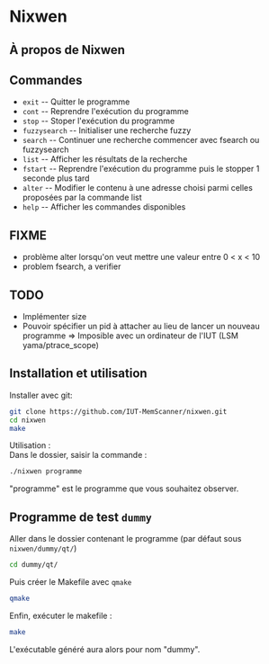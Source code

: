 # Nixwen
## À propos de Nixwen

## Commandes
* `exit` -- Quitter le programme
* `cont` -- Reprendre l'exécution du programme
* `stop` -- Stoper l'exécution du programme
* `fuzzysearch` -- Initialiser une recherche fuzzy
* `search` -- Continuer une recherche commencer avec fsearch ou fuzzysearch
* `list` -- Afficher les résultats de la recherche
* `fstart` -- Reprendre l'exécution du programme puis le stopper 1 seconde plus tard
* `alter` -- Modifier le contenu à une adresse choisi parmi celles proposées par la commande list
* `help` -- Afficher les commandes disponibles

## FIXME
* problème alter lorsqu'on veut mettre une valeur entre 0 < x < 10
* problem fsearch, a verifier

## TODO
* Implémenter size
* Pouvoir spécifier un pid à attacher au lieu de lancer un nouveau programme => Imposible avec un ordinateur de l'IUT (LSM yama/ptrace_scope)

## Installation et utilisation
Installer avec git: 
  ``` bash
  git clone https://github.com/IUT-MemScanner/nixwen.git
  cd nixwen
  make
```
Utilisation :   
Dans le dossier, saisir la commande :
``` bash
./nixwen programme
```
"programme" est le programme que vous souhaitez observer.


## Programme de test `dummy`

Aller dans le dossier contenant le programme (par défaut sous `nixwen/dummy/qt/`)
```bash
cd dummy/qt/
```
Puis créer le Makefile avec `qmake`
```bash
qmake
```
Enfin, exécuter le makefile :
```bash
make
```
L'exécutable généré aura alors pour nom "dummy".

